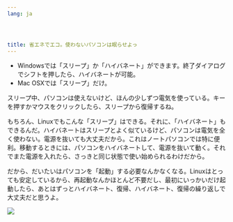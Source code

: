 ```yaml
---
lang: ja




title: 省エネでエコ。使わないパソコンは眠らせよっ
---
```


<ul>
<li>Windowsでは「スリープ」か「ハイバネート」ができます。終了ダイアログでシフトを押したら、ハイバネートが可能。</li>
<li>Mac OSXでは「スリープ」だけ。</li>
</ul>

スリープ中、パソコンは使えないけど、ほんの少しずつ電気を使っている。キーを押すかマウスをクリックしたら、スリープから復帰するね。

もちろん、Linuxでもこんな「スリープ」はできる。それに、「ハイバネート」もできるんだ。ハイバネートはスリープとよく似ているけど、パソコンは電気を全く使わない。電源を抜いても大丈夫だから。これはノートパソコンでは特に便利。移動するときには、パソコンをハイバネートして、電源を抜いて動く。それでまた電源を入れたら、さっきと同じ状態で使い始められるわけだから。

だから、だいたいはパソコンを「起動」する必要なんかなくなる。Linuxはとっても安定しているから、再起動なんかほとんど不要だし、最初にいっかいだけ起動したら、あとはずっとハイバネート、復帰、ハイバネート、復帰の繰り返しで大丈夫だと思うよ。

<img src="Images/suspend_hibernate_thumb.png" />




